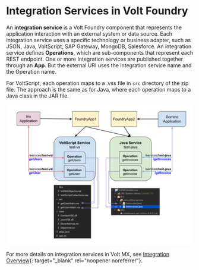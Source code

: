 # Integration Services in Volt Foundry

An **integration service** is a Volt Foundry component that represents the application interaction with an external system or data source. Each integration service uses a specific technology or business adapter, such as JSON, Java, VoltScript, SAP Gateway, MongoDB, Salesforce. An integration service defines **Operations**, which are sub-components that represent each REST endpoint. One or more Integration services are published together through an **App**. But the external URI uses the integration service name and the Operation name.

For VoltScript, each operation maps to a .vss file in `src` directory of the zip file. The approach is the same as for Java, where each operation maps to a Java class in the JAR file.

![Integration Services in Foundry](../../assets/images/Volt-MX-Apps-and-Services.svg)

For more details on integration services in Volt MX, see [Integration Overview](https://opensource.hcltechsw.com/volt-mx-docs/95/docs/documentation/Foundry/voltmx_foundry_user_guide/Content/Services.html){: target="_blank" rel="noopener noreferrer"}.